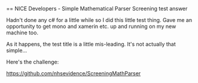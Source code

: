 == NICE Developers - Simple Mathematical Parser Screening test answer

Hadn't done any c# for a little while so I did this little test thing.  Gave me an opportunity to get mono and xamerin etc. up and running on my new machine too.

As it happens, the test title is a little mis-leading. It's not actually that simple...


Here's the challenge:

https://github.com/nhsevidence/ScreeningMathParser


